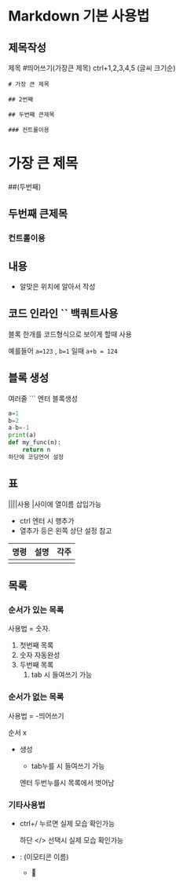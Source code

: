 # Markdown 기본 사용법

## 제목작성

제목 #띄어쓰기(가장큰 제목) ctrl+1,2,3,4,5 (글씨 크기순)

```
# 가장 큰 제목

## 2번째

## 두번째 큰제목

### 컨트롤이용
```

# 가장 큰 제목

##(두번째)

## 두번째 큰제목

### 컨트롤이용



## 내용 

- 알맞은 위치에 알아서 작성



## 코드 인라인  `` 백쿼트사용

블록 한개를 코드형식으로 보이게 할때 사용

예를들어 `a=123` , `b=1` 일때 `a+b = 124`



## 블록 생성

여러줄 ``` 엔터 블록생성 

```python
a=1
b=2
a-b=-1
print(a)
def my_func(n):
    return n
하단에 코딩언어 설정
```



## 표

||||사용 |사이에 열이름 삽입가능

- ctrl 엔터 시 행추가
- 열추가 등은 왼쪽 상단 설정 참고

| 명령 | 설명 | 각주 |
| ---- | ---- | ---- |
|      |      |      |



## 목록

### 순서가 있는 목록

사용법 = 숫자. 

1. 첫번째 목록
2. 숫자 자동완성
3. 두번째 목록
   1. tab 시 들여쓰기 가능



### 순서가 없는 목록

사용법 = -띄어쓰기

순서 x

- 생성

  - tab누를 시 들여쓰기 가능

  엔터 두번누를시 목록에서 벗어남



### 기타사용법

- ctrl+/ 누르면 실제 모습 확인가능

  하단 </> 선택시 실제 모습 확인가능

- : (이모티콘 이름) 
  - :bookmark_tabs:


